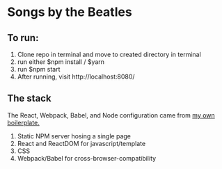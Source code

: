 # Songs by the Beatles

## To run:
1. Clone repo in terminal and move to created directory in terminal 
2. run either $npm install / $yarn
3. run $npm start
4. After running, visit http://localhost:8080/

## The stack
The React, Webpack, Babel, and Node configuration came from [my own boilerplate.](https://github.com/ClarkGH/react-practice/tree/master/boilerplate)

1. Static NPM server hosing a single page
2. React and ReactDOM for javascript/template
3. CSS
4. Webpack/Babel for cross-browser-compatibility